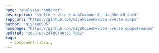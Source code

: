 ```yaml
---
name: "analysis-renderer"
description: "svelte + vite + webComponent, dashboard card"
repo_url: "https://github.com/miyokoLeeM/vite-svelte-comps"
author: "miyoko0505"
homepage: "https://github.com/miyokoLeeM/vite-svelte-comps#readme"
updated: "2023-03-24T08:00:51.703Z"
tags: 
  - component-library
---
```

